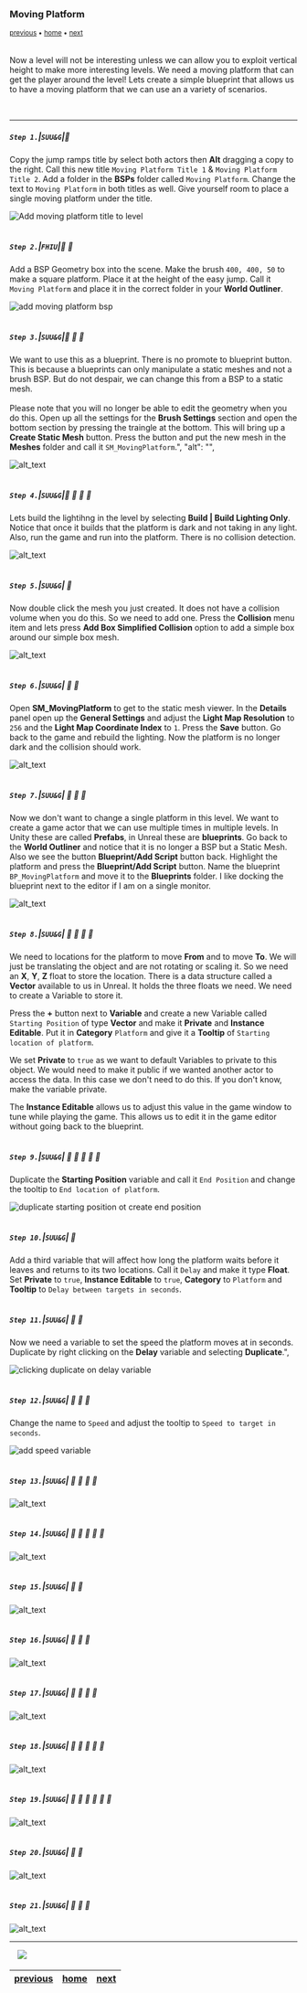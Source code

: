 <img src="https://via.placeholder.com/1000x4/45D7CA/45D7CA" alt="drawing" height="4px"/>

### Moving Platform

<sub>[previous](../long-jump/README.md#user-content-long-jump) • [home](../README.md#user-content-ue4-intro-to-level-design) • [next](../readme/README.md#user-content-readmemd-file)</sub>

<img src="https://via.placeholder.com/1000x4/45D7CA/45D7CA" alt="drawing" height="4px"/>

Now a level will not be interesting unless we can allow you to exploit vertical height to make more interesting levels.  We need a moving platform that can get the player around the level!  Lets create a simple blueprint that allows us to have a moving platform that we can use an a variety of scenarios.

<br>

---


##### `Step 1.`\|`SUU&G`|:small_blue_diamond:

Copy the jump ramps title by select both actors then **Alt** dragging a copy to the right.  Call this new title `Moving Platform Title 1` & `Moving Platform Title 2`.  Add a folder in the **BSPs** folder called `Moving Platform`. Change the text to `Moving Platform` in both titles as well.  Give yourself room to place a single moving platform under the title.

![Add moving platform title to level](images/.jpg)

<img src="https://via.placeholder.com/500x2/45D7CA/45D7CA" alt="drawing" height="2px" alt = ""/>

##### `Step 2.`\|`FHIU`|:small_blue_diamond: :small_blue_diamond: 

Add a BSP Geometry box into the scene.  Make the brush `400, 400, 50` to make a square platform. Place it at the height of the easy jump. Call it `Moving Platform` and place it in the correct folder in your **World Outliner**.

![add moving platform bsp](images/.jpg)

<img src="https://via.placeholder.com/500x2/45D7CA/45D7CA" alt="drawing" height="2px" alt = ""/>

##### `Step 3.`\|`SUU&G`|:small_blue_diamond: :small_blue_diamond: :small_blue_diamond:

We want to use this as a blueprint.  There is no promote to blueprint button.  This is because a blueprints can only manipulate a static meshes and not a brush BSP.  But do not despair, we can change this from a BSP to a static mesh.  <br><br>Please note that you will no longer be able to edit the geometry when you do this.  Open up all the settings for the **Brush Settings** section and open the bottom section by pressing the traingle at the bottom.  This will bring up a **Create Static Mesh** button.  Press the button and put the new mesh in the **Meshes** folder and call it `SM_MovingPlatform`.",
    "alt": "",

![alt_text](images/.jpg)

<img src="https://via.placeholder.com/500x2/45D7CA/45D7CA" alt="drawing" height="2px" alt = ""/>

##### `Step 4.`\|`SUU&G`|:small_blue_diamond: :small_blue_diamond: :small_blue_diamond: :small_blue_diamond:

Lets build the lightihng in the level by selecting **Build | Build Lighting Only**.  Notice that once it builds that the platform is dark and not taking in any light.  Also, run the game and run into the platform.  There is no collision detection.

![alt_text](images/.jpg)

<img src="https://via.placeholder.com/500x2/45D7CA/45D7CA" alt="drawing" height="2px" alt = ""/>

##### `Step 5.`\|`SUU&G`| :small_orange_diamond:

Now double click the mesh you just created.  It does not have a collision volume when you do this.  So we need to add one.  Press the **Collision** menu item and lets press **Add Box Simplified Collision** option to add a simple box around our simple box mesh.

![alt_text](images/.jpg)

<img src="https://via.placeholder.com/500x2/45D7CA/45D7CA" alt="drawing" height="2px" alt = ""/>

##### `Step 6.`\|`SUU&G`| :small_orange_diamond: :small_blue_diamond:

Open **SM_MovingPlatform** to get to the static mesh viewer.  In the **Details** panel open up the **General Settings** and adjust the **Light Map Resolution** to `256` and the **Light Map Coordinate Index** to `1`.  Press the **Save** button.  Go back to the game and rebuild the lighting.  Now the platform is no longer dark and the collision should work.

![alt_text](images/.jpg)

<img src="https://via.placeholder.com/500x2/45D7CA/45D7CA" alt="drawing" height="2px" alt = ""/>

##### `Step 7.`\|`SUU&G`| :small_orange_diamond: :small_blue_diamond: :small_blue_diamond:

Now we don't want to change a single platform in this level.  We want to create a game actor that we can use multiple times in multiple levels.  In Unity these are called **Prefabs**, in Unreal these are **blueprints**.  Go back to the **World Outliner** and notice that it is no longer a BSP but a Static Mesh.  Also we see the button **Blueprint/Add Script** button back.  Highlight the platform and press the **Blueprint/Add Script** button.  Name the blueprint `BP_MovingPlatform` and move it to the **Blueprints** folder. I like docking the blueprint next to the editor if I am on a single monitor.

![alt_text](images/.jpg)

<img src="https://via.placeholder.com/500x2/45D7CA/45D7CA" alt="drawing" height="2px" alt = ""/>

##### `Step 8.`\|`SUU&G`| :small_orange_diamond: :small_blue_diamond: :small_blue_diamond: :small_blue_diamond:

We need to locations for the platform to move **From** and to move **To**.  We will just be translating the object and are not rotating or scaling it.  So we need an **X**, **Y**, **Z** float to store the location.  There is a data structure called a **Vector** available to us in Unreal.  It holds the three floats we need. We need to create a Variable to store it.

Press the **+** button next to **Variable** and create a new Variable called `Starting Position` of type **Vector** and make it **Private** and **Instance Editable**.  Put it in **Category** `Platform` and give it a **Tooltip** of `Starting location of platform`.

We set **Private** to `true` as we want to default Variables to private to this object.  We would need to make it public if we wanted another actor to access the data. In this case we don't need to do this.  If you don't know, make the variable private.

The **Instance Editable** allows us to adjust this value in the game window to tune while playing the game.  This allows us to edit it in the game editor without going back to the blueprint.


<img src="https://via.placeholder.com/500x2/45D7CA/45D7CA" alt="drawing" height="2px" alt = ""/>

##### `Step 9.`\|`SUU&G`| :small_orange_diamond: :small_blue_diamond: :small_blue_diamond: :small_blue_diamond: :small_blue_diamond:

Duplicate the **Starting Position** variable and call it `End Position` and change the tooltip to `End location of platform`.

![duplicate starting position ot create end position](images/image_80.png)


<img src="https://via.placeholder.com/500x2/45D7CA/45D7CA" alt="drawing" height="2px" alt = ""/>

##### `Step 10.`\|`SUU&G`| :large_blue_diamond:

Add a third variable that will affect how long the platform waits before it leaves and returns to its two locations.  Call it `Delay` and make it type **Float**.  Set **Private** to `true`, **Instance Editable** to `true`, **Category** to `Platform` and **Tooltip** to `Delay between targets in seconds`.

<img src="https://via.placeholder.com/500x2/45D7CA/45D7CA" alt="drawing" height="2px" alt = ""/>

##### `Step 11.`\|`SUU&G`| :large_blue_diamond: :small_blue_diamond: 

Now we need a variable to set the speed the platform moves at in seconds.  Duplicate by right clicking on the  **Delay** variable and selecting **Duplicate**.",

![clicking duplicate on delay variable](images/image_81.png)

<img src="https://via.placeholder.com/500x2/45D7CA/45D7CA" alt="drawing" height="2px" alt = ""/>


##### `Step 12.`\|`SUU&G`| :large_blue_diamond: :small_blue_diamond: :small_blue_diamond: 

Change the name to `Speed` and adjust the tooltip to `Speed to target in seconds`. 

![add speed variable](images/image_82.png)

<img src="https://via.placeholder.com/500x2/45D7CA/45D7CA" alt="drawing" height="2px" alt = ""/>

##### `Step 13.`\|`SUU&G`| :large_blue_diamond: :small_blue_diamond: :small_blue_diamond:  :small_blue_diamond: 

![alt_text](images/.jpg)

<img src="https://via.placeholder.com/500x2/45D7CA/45D7CA" alt="drawing" height="2px" alt = ""/>

##### `Step 14.`\|`SUU&G`| :large_blue_diamond: :small_blue_diamond: :small_blue_diamond: :small_blue_diamond:  :small_blue_diamond: 

![alt_text](images/.jpg)

<img src="https://via.placeholder.com/500x2/45D7CA/45D7CA" alt="drawing" height="2px" alt = ""/>

##### `Step 15.`\|`SUU&G`| :large_blue_diamond: :small_orange_diamond: 

![alt_text](images/.jpg)

<img src="https://via.placeholder.com/500x2/45D7CA/45D7CA" alt="drawing" height="2px" alt = ""/>

##### `Step 16.`\|`SUU&G`| :large_blue_diamond: :small_orange_diamond:   :small_blue_diamond: 

![alt_text](images/.jpg)

<img src="https://via.placeholder.com/500x2/45D7CA/45D7CA" alt="drawing" height="2px" alt = ""/>

##### `Step 17.`\|`SUU&G`| :large_blue_diamond: :small_orange_diamond: :small_blue_diamond: :small_blue_diamond:

![alt_text](images/.jpg)

<img src="https://via.placeholder.com/500x2/45D7CA/45D7CA" alt="drawing" height="2px" alt = ""/>

##### `Step 18.`\|`SUU&G`| :large_blue_diamond: :small_orange_diamond: :small_blue_diamond: :small_blue_diamond: :small_blue_diamond:

![alt_text](images/.jpg)

<img src="https://via.placeholder.com/500x2/45D7CA/45D7CA" alt="drawing" height="2px" alt = ""/>

##### `Step 19.`\|`SUU&G`| :large_blue_diamond: :small_orange_diamond: :small_blue_diamond: :small_blue_diamond: :small_blue_diamond: :small_blue_diamond:

![alt_text](images/.jpg)

<img src="https://via.placeholder.com/500x2/45D7CA/45D7CA" alt="drawing" height="2px" alt = ""/>

##### `Step 20.`\|`SUU&G`| :large_blue_diamond: :large_blue_diamond:

![alt_text](images/.jpg)

<img src="https://via.placeholder.com/500x2/45D7CA/45D7CA" alt="drawing" height="2px" alt = ""/>

##### `Step 21.`\|`SUU&G`| :large_blue_diamond: :large_blue_diamond: :small_blue_diamond:

![alt_text](images/.jpg)

___

<img src="https://via.placeholder.com/500x2/45D7CA/45D7CA" alt="drawing" height="2px" alt = ""/>

<img src="https://via.placeholder.com/1000x4/dba81a/dba81a" alt="drawing" height="4px" alt = ""/>

<img src="https://via.placeholder.com/1000x100/45D7CA/000000/?text=Next Up - README.md File">

<img src="https://via.placeholder.com/1000x4/dba81a/dba81a" alt="drawing" height="4px" alt = ""/>

| [previous](../long-jump/README.md#user-content-long-jump)| [home](../README.md#user-content-ue4-intro-to-level-design) | [next](../readme/README.md#user-content-readmemd-file)|
|---|---|---|
